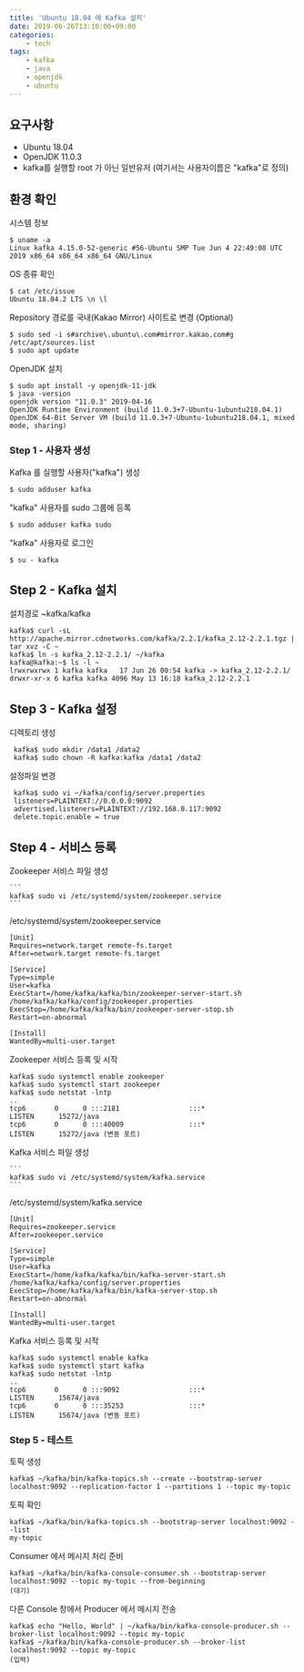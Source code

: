 ```yaml
---
title: 'Ubuntu 18.04 에 Kafka 설치'
date: 2019-06-26T13:10:00+09:00
categories:
    - tech
tags:
    - kafka
    - java
    - openjdk
    - ubuntu
---
```


## 요구사항

* Ubuntu 18.04
* OpenJDK 11.0.3
* kafka를 실행할 root 가 아닌 일반유저 (여기서는 사용자이름은 "kafka"로 정의)

## 환경 확인

시스템 정보

    $ uname -a
    Linux kafka 4.15.0-52-generic #56-Ubuntu SMP Tue Jun 4 22:49:08 UTC 2019 x86_64 x86_64 x86_64 GNU/Linux

OS 종류 확인

    $ cat /etc/issue
    Ubuntu 18.04.2 LTS \n \l

Repository 경로를 국내(Kakao Mirror) 사이트로 변경 (Optional)

    $ sudo sed -i s#archive\.ubuntu\.com#mirror.kakao.com#g /etc/apt/sources.list
    $ sudo apt update

OpenJDK 설치

    $ sudo apt install -y openjdk-11-jdk
    $ java -version
    openjdk version "11.0.3" 2019-04-16
    OpenJDK Runtime Environment (build 11.0.3+7-Ubuntu-1ubuntu218.04.1)
    OpenJDK 64-Bit Server VM (build 11.0.3+7-Ubuntu-1ubuntu218.04.1, mixed mode, sharing)

### Step 1 - 사용자 생성

Kafka 를 실행할 사용자("kafka") 생성

    $ sudo adduser kafka

"kafka" 사용자를 sudo 그룹에 등록

    $ sudo adduser kafka sudo

"kafka" 사용자로 로그인

    $ su - kafka

## Step 2 - Kafka 설치

설치경로 ~kafka/kafka

    kafka$ curl -sL http://apache.mirror.cdnetworks.com/kafka/2.2.1/kafka_2.12-2.2.1.tgz | tar xvz -C ~
    kafka$ ln -s kafka_2.12-2.2.1/ ~/kafka
    kafka@kafka:~$ ls -l ~
    lrwxrwxrwx 1 kafka kafka   17 Jun 26 00:54 kafka -> kafka_2.12-2.2.1/
    drwxr-xr-x 6 kafka kafka 4096 May 13 16:18 kafka_2.12-2.2.1

## Step 3 - Kafka 설정

디렉토리 생성

     kafka$ sudo mkdir /data1 /data2
     kafka$ sudo chown -R kafka:kafka /data1 /data2

설정파일 변경

     kafka$ sudo vi ~/kafka/config/server.properties
     listeners=PLAINTEXT://0.0.0.0:9092
     advertised.listeners=PLAINTEXT://192.168.0.117:9092
     delete.topic.enable = true


## Step 4 - 서비스 등록

Zookeeper 서비스 파일 생성

    ```
    kafka$ sudo vi /etc/systemd/system/zookeeper.service
    ```

/etc/systemd/system/zookeeper.service

    [Unit]
    Requires=network.target remote-fs.target
    After=network.target remote-fs.target

    [Service]
    Type=simple
    User=kafka
    ExecStart=/home/kafka/kafka/bin/zookeeper-server-start.sh /home/kafka/kafka/config/zookeeper.properties
    ExecStop=/home/kafka/kafka/bin/zookeeper-server-stop.sh
    Restart=on-abnormal

    [Install]
    WantedBy=multi-user.target

Zookeeper 서비스 등록 및 시작

    kafka$ sudo systemctl enable zookeeper
    kafka$ sudo systemctl start zookeeper
    kafka$ sudo netstat -lntp
    ..
    tcp6       0      0 :::2181                 :::*                    LISTEN      15272/java
    tcp6       0      0 :::40009                :::*                    LISTEN      15272/java (변동 포트)

Kafka 서비스 파일 생성

    ```
    kafka$ sudo vi /etc/systemd/system/kafka.service
    ```

/etc/systemd/system/kafka.service

    [Unit]
    Requires=zookeeper.service
    After=zookeeper.service

    [Service]
    Type=simple
    User=kafka
    ExecStart=/home/kafka/kafka/bin/kafka-server-start.sh /home/kafka/kafka/config/server.properties
    ExecStop=/home/kafka/kafka/bin/kafka-server-stop.sh
    Restart=on-abnormal

    [Install]
    WantedBy=multi-user.target

Kafka 서비스 등록 및 시작

    kafka$ sudo systemctl enable kafka
    kafka$ sudo systemctl start kafka
    kafka$ sudo netstat -lntp
    ..
    tcp6       0      0 :::9092                 :::*                    LISTEN      15674/java
    tcp6       0      0 :::35253                :::*                    LISTEN      15674/java (변동 포트)

### Step 5 - 테스트

토픽 생성

    kafka$ ~/kafka/bin/kafka-topics.sh --create --bootstrap-server localhost:9092 --replication-factor 1 --partitions 1 --topic my-topic

토픽 확인

    kafka$ ~/kafka/bin/kafka-topics.sh --bootstrap-server localhost:9092 --list
    my-topic

Consumer 에서 메시지 처리 준비

    kafka$ ~/kafka/bin/kafka-console-consumer.sh --bootstrap-server localhost:9092 --topic my-topic --from-beginning
    (대기)

다른 Console 창에서 Producer 에서 메시지 전송

    kafka$ echo "Hello, World" | ~/kafka/bin/kafka-console-producer.sh --broker-list localhost:9092 --topic my-topic
    kafka$ ~/kafka/bin/kafka-console-producer.sh --broker-list localhost:9092 --topic my-topic
    (입력)
